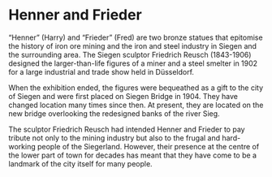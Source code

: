 # Henner and Frieder

“Henner” (Harry) and “Frieder” (Fred) are two bronze statues that epitomise the history of iron ore mining and the iron and steel industry in Siegen and the surrounding area. The Siegen sculptor Friedrich Reusch (1843-1906) designed the larger-than-life figures of a miner and a steel smelter in 1902 for a large industrial and trade show held in Düsseldorf. 

When the exhibition ended, the figures were bequeathed as a gift to the city of Siegen and were first placed on Siegen Bridge in 1904. They have changed location many times since then. At present, they are located on the new bridge overlooking the redesigned banks of the river Sieg. 

The sculptor Friedrich Reusch had intended Henner and Frieder to pay tribute not only to the mining industry but also to the frugal and hard-working people of the Siegerland. However, their presence at the centre of the lower part of town for decades has meant that they have come to be a landmark of the city itself for many people.
